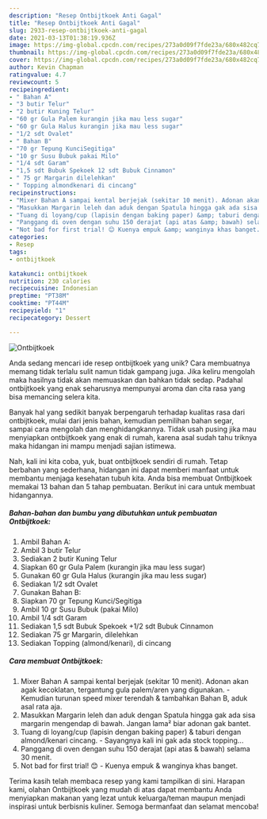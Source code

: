 ```yaml
---
description: "Resep Ontbijtkoek Anti Gagal"
title: "Resep Ontbijtkoek Anti Gagal"
slug: 2933-resep-ontbijtkoek-anti-gagal
date: 2021-03-13T01:38:19.936Z
image: https://img-global.cpcdn.com/recipes/273a0d09f7fde23a/680x482cq70/ontbijtkoek-foto-resep-utama.jpg
thumbnail: https://img-global.cpcdn.com/recipes/273a0d09f7fde23a/680x482cq70/ontbijtkoek-foto-resep-utama.jpg
cover: https://img-global.cpcdn.com/recipes/273a0d09f7fde23a/680x482cq70/ontbijtkoek-foto-resep-utama.jpg
author: Kevin Chapman
ratingvalue: 4.7
reviewcount: 5
recipeingredient:
- " Bahan A"
- "3 butir Telur"
- "2 butir Kuning Telur"
- "60 gr Gula Palem kurangin jika mau less sugar"
- "60 gr Gula Halus kurangin jika mau less sugar"
- "1/2 sdt Ovalet"
- " Bahan B"
- "70 gr Tepung KunciSegitiga"
- "10 gr Susu Bubuk pakai Milo"
- "1/4 sdt Garam"
- "1,5 sdt Bubuk Spekoek 12 sdt Bubuk Cinnamon"
- " 75 gr Margarin dilelehkan"
- " Topping almondkenari di cincang"
recipeinstructions:
- "Mixer Bahan A sampai kental berjejak (sekitar 10 menit). Adonan akan agak kecoklatan, tergantung gula palem/aren yang digunakan. Kemudian turunan speed mixer terendah &amp; tambahkan Bahan B, aduk asal rata aja."
- "Masukkan Margarin leleh dan aduk dengan Spatula hingga gak ada sisa margarin mengendap di bawah. Jangan lama² biar adonan gak bantet."
- "Tuang di loyang/cup (lapisin dengan baking paper) &amp; taburi dengan almond/kenari cincang. Sayangnya kali ini gak ada stock topping..."
- "Panggang di oven dengan suhu 150 derajat (api atas &amp; bawah) selama 30 menit."
- "Not bad for first trial! 😊 Kuenya empuk &amp; wanginya khas banget."
categories:
- Resep
tags:
- ontbijtkoek

katakunci: ontbijtkoek 
nutrition: 230 calories
recipecuisine: Indonesian
preptime: "PT38M"
cooktime: "PT44M"
recipeyield: "1"
recipecategory: Dessert

---
```



![Ontbijtkoek](https://img-global.cpcdn.com/recipes/273a0d09f7fde23a/680x482cq70/ontbijtkoek-foto-resep-utama.jpg)

Anda sedang mencari ide resep ontbijtkoek yang unik? Cara membuatnya memang tidak terlalu sulit namun tidak gampang juga. Jika keliru mengolah maka hasilnya tidak akan memuaskan dan bahkan tidak sedap. Padahal ontbijtkoek yang enak seharusnya mempunyai aroma dan cita rasa yang bisa memancing selera kita.

Banyak hal yang sedikit banyak berpengaruh terhadap kualitas rasa dari ontbijtkoek, mulai dari jenis bahan, kemudian pemilihan bahan segar, sampai cara mengolah dan menghidangkannya. Tidak usah pusing jika mau menyiapkan ontbijtkoek yang enak di rumah, karena asal sudah tahu triknya maka hidangan ini mampu menjadi sajian istimewa.




Nah, kali ini kita coba, yuk, buat ontbijtkoek sendiri di rumah. Tetap berbahan yang sederhana, hidangan ini dapat memberi manfaat untuk membantu menjaga kesehatan tubuh kita. Anda bisa membuat Ontbijtkoek memakai 13 bahan dan 5 tahap pembuatan. Berikut ini cara untuk membuat hidangannya.

<!--inarticleads1-->

##### Bahan-bahan dan bumbu yang dibutuhkan untuk pembuatan Ontbijtkoek:

1. Ambil  Bahan A:
1. Ambil 3 butir Telur
1. Sediakan 2 butir Kuning Telur
1. Siapkan 60 gr Gula Palem (kurangin jika mau less sugar)
1. Gunakan 60 gr Gula Halus (kurangin jika mau less sugar)
1. Sediakan 1/2 sdt Ovalet
1. Gunakan  Bahan B:
1. Siapkan 70 gr Tepung Kunci/Segitiga
1. Ambil 10 gr Susu Bubuk (pakai Milo)
1. Ambil 1/4 sdt Garam
1. Sediakan 1,5 sdt Bubuk Spekoek +1/2 sdt Bubuk Cinnamon
1. Sediakan  75 gr Margarin, dilelehkan
1. Sediakan  Topping (almond/kenari), di cincang




<!--inarticleads2-->

##### Cara membuat Ontbijtkoek:

1. Mixer Bahan A sampai kental berjejak (sekitar 10 menit). Adonan akan agak kecoklatan, tergantung gula palem/aren yang digunakan. - Kemudian turunan speed mixer terendah &amp; tambahkan Bahan B, aduk asal rata aja.
1. Masukkan Margarin leleh dan aduk dengan Spatula hingga gak ada sisa margarin mengendap di bawah. Jangan lama² biar adonan gak bantet.
1. Tuang di loyang/cup (lapisin dengan baking paper) &amp; taburi dengan almond/kenari cincang. - Sayangnya kali ini gak ada stock topping...
1. Panggang di oven dengan suhu 150 derajat (api atas &amp; bawah) selama 30 menit.
1. Not bad for first trial! 😊 - Kuenya empuk &amp; wanginya khas banget.




Terima kasih telah membaca resep yang kami tampilkan di sini. Harapan kami, olahan Ontbijtkoek yang mudah di atas dapat membantu Anda menyiapkan makanan yang lezat untuk keluarga/teman maupun menjadi inspirasi untuk berbisnis kuliner. Semoga bermanfaat dan selamat mencoba!
